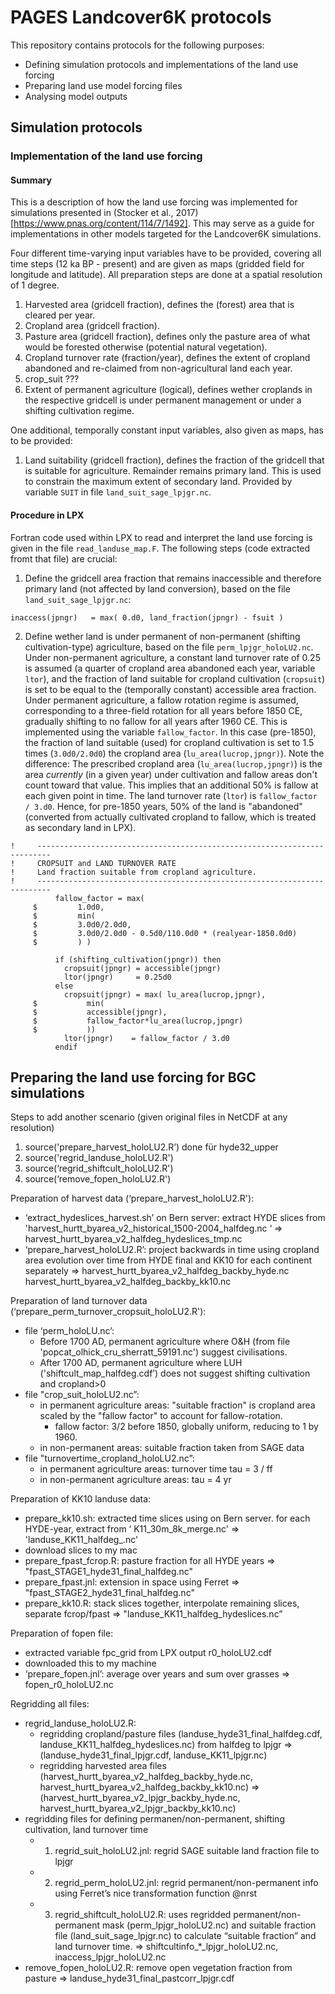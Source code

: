 # PAGES Landcover6K protocols

This repository contains protocols for the following purposes:

- Defining simulation protocols and implementations of the land use forcing
- Preparing land use model forcing files
- Analysing model outputs

## Simulation protocols

### Implementation of the land use forcing

#### Summary

This is a description of how the land use forcing was implemented for simulations presented in (Stocker et al., 2017)[https://www.pnas.org/content/114/7/1492]. This may serve as a guide for implementations in other models targeted for the Landcover6K simulations.

Four different time-varying input variables have to be provided, covering all time steps (12 ka BP - present) and are given as maps (gridded field for longitude and latitude). All preparation steps are done at a spatial resolution of 1 degree.

1. Harvested area (gridcell fraction), defines the (forest) area that is cleared per year.
2. Cropland area (gridcell fraction).
3. Pasture area (gridcell fraction), defines only the pasture area of what would be forested otherwise (potential natural vegetation). 
4. Cropland turnover rate (fraction/year), defines the extent of cropland abandoned and re-claimed from non-agricultural land each year.
5. crop_suit ???
6. Extent of permanent agriculture (logical), defines wether croplands in the respective gridcell is under permanent management or under a shifting cultivation regime.

One additional, temporally constant input variables, also given as maps, has to be provided:

1. Land suitability (gridcell fraction), defines the fraction of the gridcell that is suitable for agriculture. Remainder remains primary land. This is used to constrain the maximum extent of secondary land. Provided by variable `SUIT` in file `land_suit_sage_lpjgr.nc`.


#### Procedure in LPX

Fortran code used within LPX to read and interpret the land use forcing is given in the file `read_landuse_map.F`. The following steps (code extracted fromt that file) are crucial:

1. Define the gridcell area fraction that remains inaccessible and therefore primary land (not affected by land conversion), based on the file `land_suit_sage_lpjgr.nc`:
```Fortran
inaccess(jpngr)   = max( 0.d0, land_fraction(jpngr) - fsuit )
```

2. Define wether land is under permanent of non-permanent (shifting cultivation-type) agriculture, based on the file `perm_lpjgr_holoLU2.nc`. Under non-permanent agriculture, a constant land turnover rate of 0.25 is assumed (a quarter of cropland area abandoned each year, variable `ltor`), and the fraction of land suitable for cropland cultivation (`cropsuit`) is set to be equal to the (temporally constant) accessible area fraction. Under permanent agriculture, a fallow rotation regime is assumed, corresponding to a three-field rotation for all years before 1850 CE, gradually shifting to no fallow for all years after 1960 CE. This is implemented using the variable `fallow_factor`. In this case (pre-1850), the fraction of land suitable (used) for cropland cultivation is set to 1.5 times (`3.0d0/2.0d0`) the cropland area (`lu_area(lucrop,jpngr)`). Note the difference: The prescribed cropland area (`lu_area(lucrop,jpngr)`) is the area *currently* (in a given year) under cultivation and fallow areas don't count toward that value. This implies that an additional 50% is fallow at each given point in time. The land turnover rate (`ltor`) is `fallow_factor / 3.d0`. Hence, for pre-1850 years, 50% of the land is "abandoned" (converted from actually cultivated cropland to fallow, which is treated as secondary land in LPX).  
```
!     -------------------------------------------------------------------------
!     CROPSUIT and LAND TURNOVER RATE
!     Land fraction suitable from cropland agriculture. 
!     -------------------------------------------------------------------------
          fallow_factor = max(
     $         1.0d0,
     $         min(
     $         3.0d0/2.0d0,
     $         3.0d0/2.0d0 - 0.5d0/110.0d0 * (realyear-1850.0d0)
     $         ) )
          
          if (shifting_cultivation(jpngr)) then
            cropsuit(jpngr) = accessible(jpngr)
            ltor(jpngr)     = 0.25d0
          else
            cropsuit(jpngr) = max( lu_area(lucrop,jpngr),
     $           min(
     $           accessible(jpngr),
     $           fallow_factor*lu_area(lucrop,jpngr)
     $           ))
            ltor(jpngr)    = fallow_factor / 3.d0
          endif

```


## Preparing the land use forcing for BGC simulations





Steps to add another scenario (given original files in NetCDF at any resolution)
1. source('prepare_harvest_holoLU2.R’) done für hyde32_upper
2. source('regrid_landuse_holoLU2.R')
3. source(‘regrid_shiftcult_holoLU2.R')
4. source(‘remove_fopen_holoLU2.R')

Preparation of harvest data (‘prepare_harvest_holoLU2.R'):
* ‘extract_hydeslices_harvest.sh’ on Bern server: extract HYDE slices from 'harvest_hurtt_byarea_v2_historical_1500-2004_halfdeg.nc ‘ =>  harvest_hurtt_byarea_v2_halfdeg_hydeslices_tmp.nc
* ‘prepare_harvest_holoLU2.R’: project backwards in time using cropland area evolution over time from HYDE final and KK10 for each continent separately => harvest_hurtt_byarea_v2_halfdeg_backby_hyde.nc harvest_hurtt_byarea_v2_halfdeg_backby_kk10.nc

Preparation of land turnover data (‘prepare_perm_turnover_cropsuit_holoLU2.R'):
* file ‘perm_holoLU.nc’:
    * Before 1700 AD, permanent agriculture where O&H (from file 'popcat_olhick_cru_sherratt_59191.nc') suggest civilisations. 
    * After 1700 AD, permanent agriculture where LUH ('shiftcult_map_halfdeg.cdf’) does not suggest shifting cultivation and cropland>0
* file "crop_suit_holoLU2.nc”:
    * in permanent agriculture areas: "suitable fraction" is cropland area scaled by the "fallow factor" to account for fallow-rotation.
        * fallow factor: 3/2 before 1850, globally uniform, reducing to 1 by 1960.
    * in non-permanent areas: suitable fraction taken from SAGE data
* file "turnovertime_cropland_holoLU2.nc”:
    * in permanent agriculture areas: turnover time tau = 3 / ff
    * in non-permanent agriculture areas: tau = 4 yr

Preparation of KK10 landuse data:
* prepare_kk10.sh: extracted time slices using on Bern server. for each HYDE-year, extract from ‘ K11_30m_8k_merge.nc' => 'landuse_KK11_halfdeg_<YEAR>.nc'
* download slices to my mac
* prepare_fpast_fcrop.R: pasture fraction for all HYDE years => "fpast_STAGE1_hyde31_final_halfdeg.nc"
* prepare_fpast.jnl: extension in space using Ferret => "fpast_STAGE2_hyde31_final_halfdeg.nc"
* prepare_kk10.R: stack slices together, interpolate remaining slices, separate fcrop/fpast => "landuse_KK11_halfdeg_hydeslices.nc”

Preparation of fopen file:
* extracted variable fpc_grid from LPX output r0_holoLU2.cdf
* downloaded this to my machine
* ‘prepare_fopen.jnl’: average over years and sum over grasses => fopen_r0_holoLU2.nc

Regridding all files:
* regrid_landuse_holoLU2.R:
    * regridding cropland/pasture files (landuse_hyde31_final_halfdeg.cdf, landuse_KK11_halfdeg_hydeslices.nc) from halfdeg to lpjgr => (landuse_hyde31_final_lpjgr.cdf, landuse_KK11_lpjgr.nc)
    * regridding harvested area files (harvest_hurtt_byarea_v2_halfdeg_backby_hyde.nc,  harvest_hurtt_byarea_v2_halfdeg_backby_kk10.nc) => (harvest_hurtt_byarea_v2_lpjgr_backby_hyde.nc, harvest_hurtt_byarea_v2_lpjgr_backby_kk10.nc)
* regridding files for defining permanen/non-permanent, shifting cultivation, land turnover time
    * 1. regrid_suit_holoLU2.jnl: regrid SAGE suitable land fraction file to lpjgr
    * 2. regrid_perm_holoLU2.jnl: regrid permanent/non-permanent info using Ferret’s nice transformation function @nrst
    * 3. regrid_shiftcult_holoLU2.R: uses regridded permanent/non-permanent mask (perm_lpjgr_holoLU2.nc) and suitable fraction file (land_suit_sage_lpjgr.nc) to calculate “suitable fraction” and land turnover time. => shiftcultinfo_*_lpjgr_holoLU2.nc, inaccess_lpjgr_holoLU2.nc
* remove_fopen_holoLU2.R: remove open vegetation fraction from pasture => landuse_hyde31_final_pastcorr_lpjgr.cdf
